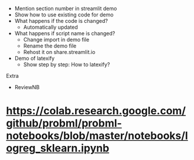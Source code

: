 * Mention section number in streamlit demo
* Show how to use existing code for demo
* What happens if the code is changed?
    * Automatically updated
* What happens if script name is changed?
    * Change import in demo file
    * Rename the demo file
    * Rehost it on share.streamlit.io
* Demo of latexify
    * Show step by step: How to latexify?

Extra
* ReviewNB

# https://colab.research.google.com/github/probml/probml-notebooks/blob/master/notebooks/logreg_sklearn.ipynb
